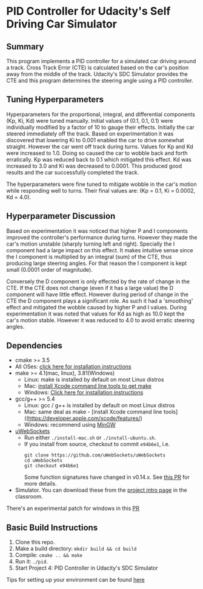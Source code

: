 # PID Controller for Udacity's Self Driving Car Simulator
  
  
## Summary

This program implements a PID controller for a simulated car driving around a track. Cross Track Error (CTE) is calculated based on the car's position away from the middle of the track. Udacity's SDC Simulator provides the CTE and this program determines the steering angle using a PID controller.
  
  
## Tuning Hyperparameters

Hyperparameters for the proportional, integral, and differential components (Kp, Ki, Kd) were tuned manually. Initial values of (0.1, 0.1, 0.1) were individually modified by a factor of 10 to gauge their effects. Initially the car steered immediately off the track. Based on experimentation it was discovered that lowering Ki to 0.001 enabled the car to drive somewhat straight. However the car went off track during turns. Values for Kp and Kd were increased to 1.0. Doing so caused the car to wobble back and forth erratically. Kp was reduced back to 0.1 which mitigated this effect. Kd was increased to 3.0 and Ki was decreased to 0.0001. This produced good results and the car successfully completed the track. 

The hyperparameters were fine tuned to mitigate wobble in the car's motion while responding well to turns. Their final values are: (Kp = 0.1, Ki = 0.0002, Kd = 4.0).
  
  
## Hyperparameter Discussion

Based on experimentation it was noticed that higher P and I components improved the controller's performance during turns. However they made the car's motion unstable (sharply turning left and right). Specially the I component had a large impact on this effect. It makes intuitive sense since the I component is multiplied by an integral (sum) of the CTE, thus producing large steering angles. For that reason the I component is kept small (0.0001 order of magnitude). 

Conversely the D component is only effected by the rate of change in the CTE. If the CTE does not change (even if it has a large value) the D component will have little effect. However during period of change in the CTE the D component plays a significant role. As such it had a 'smoothing' effect and mitigated the wobble caused by higher P and I values. During experimentation it was noted that values for Kd as high as 10.0 kept the car's motion stable. However it was reduced to 4.0 to avoid erratic steering angles.
  
  
## Dependencies

* cmake >= 3.5
 * All OSes: [click here for installation instructions](https://cmake.org/install/)
* make >= 4.1(mac, linux), 3.81(Windows)
  * Linux: make is installed by default on most Linux distros
  * Mac: [install Xcode command line tools to get make](https://developer.apple.com/xcode/features/)
  * Windows: [Click here for installation instructions](http://gnuwin32.sourceforge.net/packages/make.htm)
* gcc/g++ >= 5.4
  * Linux: gcc / g++ is installed by default on most Linux distros
  * Mac: same deal as make - [install Xcode command line tools]((https://developer.apple.com/xcode/features/)
  * Windows: recommend using [MinGW](http://www.mingw.org/)
* [uWebSockets](https://github.com/uWebSockets/uWebSockets)
  * Run either `./install-mac.sh` or `./install-ubuntu.sh`.
  * If you install from source, checkout to commit `e94b6e1`, i.e.
    ```
    git clone https://github.com/uWebSockets/uWebSockets 
    cd uWebSockets
    git checkout e94b6e1
    ```
    Some function signatures have changed in v0.14.x. See [this PR](https://github.com/udacity/CarND-MPC-Project/pull/3) for more details.
* Simulator. You can download these from the [project intro page](https://github.com/udacity/self-driving-car-sim/releases) in the classroom.

There's an experimental patch for windows in this [PR](https://github.com/udacity/CarND-PID-Control-Project/pull/3)
  
  
## Basic Build Instructions

1. Clone this repo.
2. Make a build directory: `mkdir build && cd build`
3. Compile: `cmake .. && make`
4. Run it: `./pid`. 
5. Start Project 4: PID Controller in Udacity's SDC Simulator

Tips for setting up your environment can be found [here](https://classroom.udacity.com/nanodegrees/nd013/parts/40f38239-66b6-46ec-ae68-03afd8a601c8/modules/0949fca6-b379-42af-a919-ee50aa304e6a/lessons/f758c44c-5e40-4e01-93b5-1a82aa4e044f/concepts/23d376c7-0195-4276-bdf0-e02f1f3c665d)
